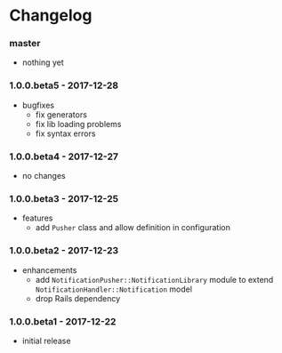 # Changelog

### master

* nothing yet

### 1.0.0.beta5 - 2017-12-28

* bugfixes
    * fix generators
    * fix lib loading problems
    * fix syntax errors

### 1.0.0.beta4 - 2017-12-27

* no changes

### 1.0.0.beta3 - 2017-12-25

* features
    * add `Pusher` class and allow definition in configuration

### 1.0.0.beta2 - 2017-12-23

* enhancements
    * add `NotificationPusher::NotificationLibrary` module to extend `NotificationHandler::Notification` model
    * drop Rails dependency

### 1.0.0.beta1 - 2017-12-22

* initial release
